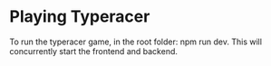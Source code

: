 # Playing Typeracer
To run the typeracer game, in the root folder: npm run dev. This will concurrently start the frontend and backend.

